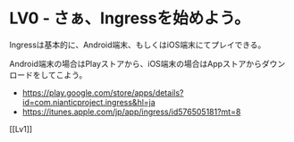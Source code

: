 # LV0 - さぁ、Ingressを始めよう。

Ingressは基本的に、Android端末、もしくはiOS端末にてプレイできる。

Android端末の場合はPlayストアから、iOS端末の場合はAppストアからダウンロードをしてこよう。

* https://play.google.com/store/apps/details?id=com.nianticproject.ingress&hl=ja
* https://itunes.apple.com/jp/app/ingress/id576505181?mt=8

[[Lv1]]
